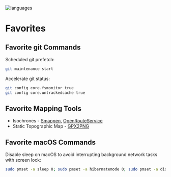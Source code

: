 ![languages](https://github-readme-stats.vercel.app/api/top-langs/?username=altermarkive&hide=html,tex,roff,hcl,jinja,matlab&langs_count=10&layout=compact&hide_border=true&theme=dark)

# Favorites

## Favorite git Commands

Scheduled git prefetch:

```bash
git maintenance start
```

Accelerate git status:

```bash
git config core.fsmonitor true
git config core.untrackedcache true
```

## Favorite Mapping Tools

- Isochrones - [Smappen](https://www.smappen.com/), [OpenRouteService](https://maps.openrouteservice.org/)
- Static Topographic Map - [GPX2PNG](https://altermarkive.github.io/altermarkive/gpx2png.html)

## Favorite macOS Commands

Disable sleep on macOS to avoid interrupting background network tasks with screen lock:

```bash
sudo pmset -a sleep 0; sudo pmset -a hibernatemode 0; sudo pmset -a disablesleep 1
```
